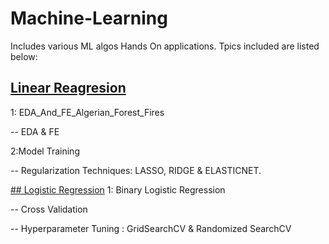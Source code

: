 # Machine-Learning
Includes various ML algos Hands On applications. Tpics included are listed below:

## [Linear Reagresion](url)

1: EDA_And_FE_Algerian_Forest_Fires

--  EDA & FE

2:Model Training

--  Regularization Techniques: LASSO, RIDGE & ELASTICNET.


[## Logistic Regression](url)
1: Binary Logistic Regression

--  Cross Validation

--  Hyperparameter Tuning : GridSearchCV & Randomized SearchCV




